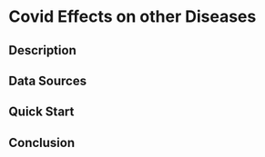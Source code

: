 # Covid Effects on other Diseases

## Description

## Data Sources

## Quick Start

## Conclusion


